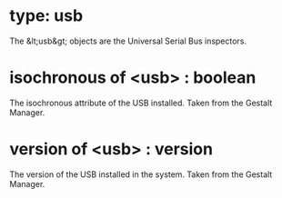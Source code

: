 # type: usb

The &amp;lt;usb&amp;gt; objects are the Universal Serial Bus inspectors.

# isochronous of &lt;usb&gt; : boolean

The isochronous attribute of the USB installed. Taken from the Gestalt Manager.

# version of &lt;usb&gt; : version

The version of the USB installed in the system. Taken from the Gestalt Manager.
